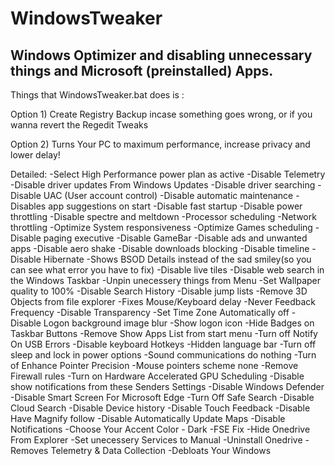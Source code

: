 # WindowsTweaker
Windows Optimizer and disabling unnecessary things and Microsoft (preinstalled) Apps.
-------------------------------------------------------------------------------------
Things that WindowsTweaker.bat does is :

Option 1) 
Create Registry Backup incase something goes wrong, or if you wanna revert the Regedit Tweaks

Option 2) 
Turns Your PC to maximum performance, increase privacy and lower delay!

Detailed:
-Select High Performance power plan as active
-Disable Telemetry
-Disable driver updates From Windows Updates
-Disable driver searching
-Disable UAC (User account control)
-Disable automatic maintenance
-Disables app suggestions on start
-Disable fast startup
-Disable power throttling
-Disable spectre and meltdown
-Processor scheduling
-Network throttling
-Optimize System responsiveness 
-Optimize Games scheduling
-Disable paging executive
-Disable GameBar
-Disable ads and unwanted apps
-Disable aero shake
-Disable downloads blocking
-Disable timeline
-Disable Hibernate
-Shows BSOD Details instead of the sad smiley(so you can see what error you have to fix)
-Disable live tiles
-Disable web search in the Windows Taskbar
-Unpin unecessery things from Menu
-Set Wallpaper quality to 100%
-Disable Search History
-Disable jump lists
-Remove 3D Objects from file explorer
-Fixes Mouse/Keyboard delay
-Never Feedback Frequency
-Disable Transparency
-Set Time Zone Automatically off
-Disable Logon background image blur
-Show logon icon
-Hide Badges on Taskbar Buttons
-Remove Show Apps List from start menu
-Turn off Notify On USB Errors
-Disable keyboard Hotkeys
-Hidden language bar
-Turn off sleep and lock in power options
-Sound communications do nothing
-Turn of Enhance Pointer Precision
-Mouse pointers scheme none
-Remove Firewall rules
-Turn on Hardware Accelerated GPU Scheduling
-Disable show notifications from these Senders Settings
-Disable Windows Defender
-Disable Smart Screen For Microsoft Edge
-Turn Off Safe Search
-Disable Cloud Search
-Disable Device history
-Disable Touch Feedback
-Disable Have Magnify follow
-Disable Automatically Update Maps
-Disable Notifications
-Choose Your Accent Color - Dark
-FSE Fix
-Hide Onedrive From Explorer
-Set unecessery Services to Manual
-Uninstall Onedrive
-Removes Telemetry & Data Collection
-Debloats Your Windows
